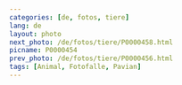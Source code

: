 ```yaml
---
categories: [de, fotos, tiere]
lang: de
layout: photo
next_photo: /de/fotos/tiere/P0000458.html
picname: P0000454
prev_photo: /de/fotos/tiere/P0000456.html
tags: [Animal, Fotofalle, Pavian]
---
```

